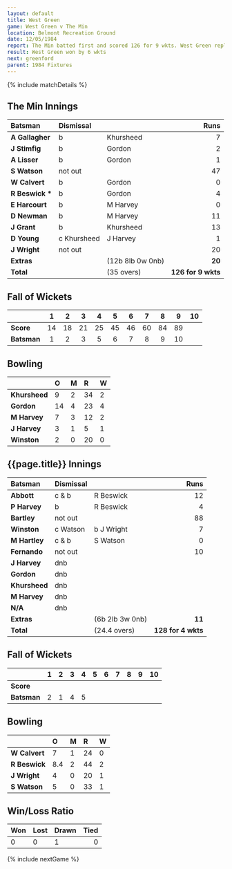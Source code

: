 ```yaml
---
layout: default
title: West Green
game: West Green v The Min
location: Belmont Recreation Ground
date: 12/05/1984
report: The Min batted first and scored 126 for 9 wkts. West Green replied with 127 for 4 wkts. 
result: West Green won by 6 wkts
next: greenford
parent: 1984 Fixtures
---
```


{% include matchDetails %}

## The Min Innings

| Batsman | Dismissal |  | Runs |
|:---|:---|---|---:|
| **A Gallagher** | b | Khursheed | 7 |
| **J Stimfig** | b | Gordon | 2 |
| **A Lisser** | b | Gordon | 1 |
| **S Watson** | not out | | 47 |
| **W Calvert** | b | Gordon | 0 |
| **R Beswick &#42;** | b | Gordon | 4 |
| **E Harcourt** | b | M Harvey | 0 |
| **D Newman** | b | M Harvey | 11 |
| **J Grant** | b | Khursheed | 13 |
| **D Young** | c Khursheed | J Harvey | 1 |
| **J Wright** | not out | | 20 |
| **Extras** | | (12b 8lb 0w 0nb) | **20** |
| **Total** | | (35 overs) | **126 for 9 wkts** |

## Fall of Wickets

| | 1 | 2 | 3 | 4 | 5 | 6 | 7 | 8 | 9 | 10 |
|---|:---:|:---:|:---:|:---:|:---:|:---:|:---:|:---:|:---:|:---:|
| **Score** | 14 | 18 | 21 | 25 | 45 | 46 | 60 | 84 | 89 | |
| **Batsman** | 1 | 2 | 3 | 5 | 6 | 7 | 8 | 9 | 10 | |

## Bowling

| | O | M | R | W |
|---|:---|:---|:---|:---|
| **Khursheed** | 9 | 2 | 34 | 2 |
| **Gordon** | 14 | 4 | 23 | 4 |
| **M Harvey** | 7 | 3 | 12 | 2 |
| **J Harvey** | 3 | 1 | 5 | 1 |
| **Winston** | 2 | 0 | 20 | 0 |

## {{page.title}} Innings

| Batsman | Dismissal |  | Runs |
|:---|:---|---|---:|
| **Abbott** | c & b | R Beswick | 12 |
| **P Harvey** | b | R Beswick | 4 |
| **Bartley** | not out | | 88 |
| **Winston** | c Watson | b J Wright | 7 |
| **M Hartley** | c & b | S Watson | 0 |
| **Fernando** | not out | | 10 |
| **J Harvey** | dnb | | |
| **Gordon** | dnb | | |
| **Khursheed** | dnb | | |
| **M Harvey** | dnb | | |
| **N/A** | dnb | | |
| **Extras** | | (6b 2lb 3w 0nb) | **11** |
| **Total** | | (24.4 overs) | **128 for 4 wkts** |

## Fall of Wickets

| | 1 | 2 | 3 | 4 | 5 | 6 | 7 | 8 | 9 | 10 |
|---|:---:|:---:|:---:|:---:|:---:|:---:|:---:|:---:|:---:|:---:|
| **Score** | | | | | | | | | | |
| **Batsman** | 2 | 1 | 4 | 5 | | | | | | |

## Bowling

| | O | M | R | W |
|---|:---|:---|:---|:---|
| **W Calvert** | 7 | 1 | 24 | 0 |
| **R Beswick** | 8.4 | 2 | 44 | 2 |
| **J Wright** | 4 | 0 | 20 | 1 |
| **S Watson** | 5 | 0 | 33 | 1 |

## Win/Loss Ratio

| Won | Lost | Drawn | Tied |
|:---|:---|:---|---:|
| 0 | 0 | 1 | 0 |

{% include nextGame %}